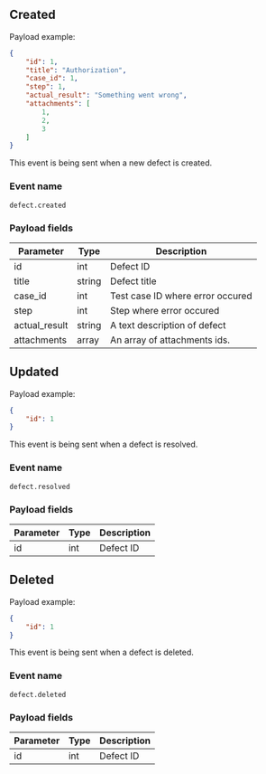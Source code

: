 ## Created

Payload example:

```json
{
    "id": 1,
    "title": "Authorization",
    "case_id": 1,
    "step": 1,
    "actual_result": "Something went wrong",
    "attachments": [
        1,
        2,
        3
    ]
}
```

This event is being sent when a new defect is created.

### Event name

`defect.created`

### Payload fields

| Parameter     | Type   | Description                      |
|---------------|--------|----------------------------------|
| id            | int    | Defect ID                        |
| title         | string | Defect title                     |
| case_id       | int    | Test case ID where error occured |
| step          | int    | Step where error occured         |
| actual_result | string | A text description of defect     |
| attachments   | array  | An array of attachments ids.     |

## Updated

Payload example:

```json
{
    "id": 1
}
```

This event is being sent when a defect is resolved.

### Event name

`defect.resolved`

### Payload fields

| Parameter | Type | Description |
|-----------|------|-------------|
| id        | int  | Defect ID   |

## Deleted

Payload example:

```json
{
    "id": 1
}
```

This event is being sent when a defect is deleted.

### Event name

`defect.deleted`

### Payload fields

| Parameter | Type | Description |
|-----------|------|-------------|
| id        | int  | Defect ID   |
